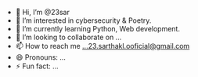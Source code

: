 - 👋 Hi, I’m @23sar
- 👀 I’m interested in cybersecurity & Poetry.
- 🌱 I’m currently learning Python, Web development.
- 💞️ I’m looking to collaborate on ...
- 📫 How to reach me ...23.sarthakl.ooficial@gmail.com
- 😄 Pronouns: ...
- ⚡ Fun fact: ...

<!---
23sar/23sar is a ✨ special ✨ repository because its `README.md` (this file) appears on your GitHub profile.
You can click the Preview link to take a look at your changes.
--->
